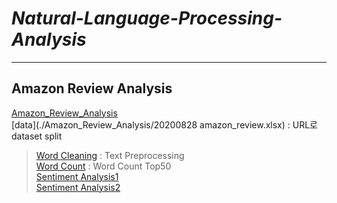 # **_Natural-Language-Processing-Analysis_**

---

## **Amazon Review Analysis**
[Amazon_Review_Analysis](./Amazon_Review_Analysis) <br>
[data](./Amazon_Review_Analysis/20200828 amazon_review.xlsx) : URL로 dataset split <br>

> [Word Cleaning](./Amazon_Review_Analysis/amazon_review1_word_cleaning.ipynb) : Text Preprocessing <br>
> [Word Count](./Amazon_Review_Analysis/amazon_review2_top50.ipynb) : Word Count Top50 <br>
> [Sentiment Analysis1](./Amazon_Review_Analysis/amazon_review3_TitleTokenizer.ipynb) <br>
> [Sentiment Analysis2](./Amazon_Review_Analysis/amazon_review4_ContentTokenizer.ipynb)

